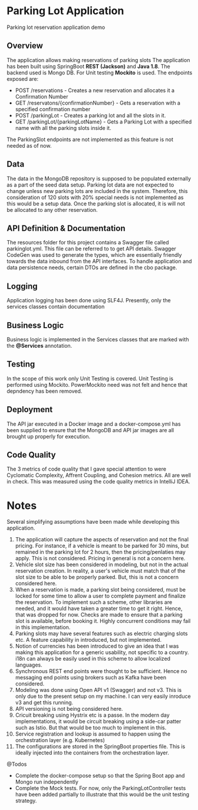 # Parking Lot Application
Parking lot reservation application demo

## Overview 
The application allows making reservations of parking slots
The application has been built using SpringBoot **REST (Jackson)** and **Java 1.8**. The backend used is Mongo DB. For Unit testing **Mockito** is used.
The endpoints exposed are:

- POST /reservations - Creates a new reservation and allocates it a Confirmation Number
- GET /reservatons/{confirmationNumber} - Gets a reservation with a specified confirmation number
- POST /parkingLot - Creates a parking lot and all the slots in it.
- GET /parkingLot/{parkingLotName} - Gets a Parking Lot with a specified name with all the parking slots inside it.

The ParkingSlot endpoints are not implemented as this feature is not needed as of now.

## Data
The data in the MongoDB repository is supposed to be populated externally as a part of the seed data setup. Parking lot data are not expected to change unless new parking lots are included in the system. Therefore, this consideration of 120 slots with 20% special needs is not implemented as this would be a setup data. Once the parking slot is allocated, it is will not be allocated to any other reservation.

## API Definition & Documentation
The resources folder for this project contains a Swagger file called parkinglot.yml. This file can be referred to to get API details. Swagger CodeGen was used to generate the types, which are essentially friendly towards the data inbound from the API interfaces. To handle application and data persistence needs, certain DTOs are defined in the cbo package.

## Logging
Application logging has been done using SLF4J. Presently, only the services classes contain documentation

## Business Logic
Business logic is implemented in the Services classes that are marked with the **@Services** annotation.

## Testing
In the scope of this work only Unit Testing is covered. Unit Testing is performed using Mockito. PowerMockito need was not felt and hence that depndency has been removed.

## Deployment 
The API jar executed in a Docker image and a docker-compose.yml has been supplied to ensure that the MongoDB and API jar images are all brought up properly for execution.

## Code Quality
The 3 metrics of code quality that I gave special attention to were Cyclomatic Complexity, Affrent Coupling, and Cohesion metrics. All are well in check. This was measured using the code quality metrics in IntelliJ IDEA.

# Notes
Several simplifying assumptions have been made while developing this application.

1. The application will capture the aspects of reservation and not the final pricing. For instance, if a vehicle is meant to be parked for 30 mins, but remained in the parking lot for 2 hours, then the pricing/penlaties may apply. This is not considered. Pricing in general is not a concern here.
2. Vehicle slot size has been considered in modeling, but not in the actual reservation creation. In reality, a user's vehicle must match that of the slot size to be able to be properly parked. But, this is not a concern considered here.
3. When a reservation is made, a parking slot being considered, must be locked for some time to allow a user to complete payment and finalize the reservation. To implement such a scheme, other libraries are needed, and it would have taken a greater time to get it right. Hence, that was dropped for now. Checks are made to ensure that a parking slot is available, before booking it. Highly concurrent conditions may fail in this implementation.
4. Parking slots may have several features such as electric charging slots etc. A feature capability in introduced, but not implemented.
5. Notion of currencies has been introduced to give an idea that I was making this application for a generic usability, not specific to a country. i18n can always be easily used in this scheme to allow localized languages.
6. Synchronous REST end points were thought to be sufficient. Hence no messaging end points using brokers such as Kafka have been considered.
7. Modeling was done using Open API v1 (Swagger) and not v3. This is only due to the present setup on my machine. I can very easily inroduce v3 and get this running.
8. API versioning is not being considered here.
9. Cricuit breaking using Hystrix etc is a passe. In the modern day implementations, it would be circuit breaking using a side-car patter such as Istio. But that would be too much to implement in this.
10. Service registration and lookup is assumed to happen using the orchestration layer (e.g. Kubernetes)
11. The configurations are stored in the SpringBoot properties file. This is ideally injected into the containers from the orchestration layer.

@Todos
- Complete the docker-compose setup so that the Spring Boot app and Mongo run independently
- Complete the Mock tests. For now, only the ParkingLotController tests have been added partially to illustrate that this would be the unit testing strategy.
